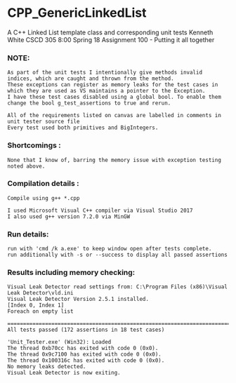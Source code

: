 # CPP_GenericLinkedList
A C++ Linked List template class and corresponding unit tests
Kenneth White
CSCD 305 8:00 Spring 18
Assignment 100 - Putting it all together

### NOTE:
	As part of the unit tests I intentionally give methods invalid indices, which are caught and thrown from the method.
	These exceptions can register as memory leaks for the test cases in which they are used as VS maintains a pointer to the Exception. 
	I have these test cases disabled using a global	bool. To enable them change the bool g_test_assertions to true and rerun.

	All of the requirements listed on canvas are labelled in comments in unit tester source file
	Every test used both primitives and BigIntegers.

### Shortcomings :
	None that I know of, barring the memory issue with exception testing noted above.

### Compilation details :
	Compile using g++ *.cpp

	I used Microsoft Visual C++ compiler via Visual Studio 2017
	I also used g++ version 7.2.0 via MinGW

### Run details:
	run with 'cmd /k a.exe' to keep window open after tests complete.
	run additionally with -s or --success to display all passed assertions


### Results including memory checking:

	Visual Leak Detector read settings from: C:\Program Files (x86)\Visual Leak Detector\vld.ini
	Visual Leak Detector Version 2.5.1 installed.
	[Index 0, Index 1]
	Foreach on empty list

	===============================================================================
	All tests passed (172 assertions in 18 test cases)

	'Unit_Tester.exe' (Win32): Loaded
	The thread 0xb70cc has exited with code 0 (0x0).
	The thread 0x9c7100 has exited with code 0 (0x0).
	The thread 0x100316c has exited with code 0 (0x0).
	No memory leaks detected.
	Visual Leak Detector is now exiting.
